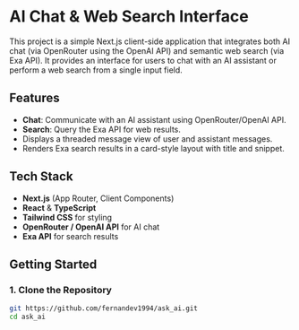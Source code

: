 # AI Chat & Web Search Interface

This project is a simple Next.js client-side application that integrates both AI chat (via OpenRouter using the OpenAI API) and semantic web search (via Exa API). It provides an interface for users to chat with an AI assistant or perform a web search from a single input field.

## Features

- **Chat**: Communicate with an AI assistant using OpenRouter/OpenAI API.
- **Search**: Query the Exa API for web results.
- Displays a threaded message view of user and assistant messages.
- Renders Exa search results in a card-style layout with title and snippet.

## Tech Stack

- **Next.js** (App Router, Client Components)
- **React** & **TypeScript**
- **Tailwind CSS** for styling
- **OpenRouter / OpenAI API** for AI chat
- **Exa API** for search results

## Getting Started

### 1. Clone the Repository

```bash
git https://github.com/fernandev1994/ask_ai.git
cd ask_ai
```
